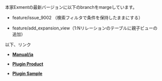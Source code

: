 本家Exmentの最新バージョンに以下のbranchをmargeしています。

- feature/issue_9002 （検索フィルタで条件を保持したままにする）

- feature/add_expansion_view（1:Nリレーションのテーブルに親子ビューの追加）

以下、リンク

- **[Manual/ja](https://exment.net/docs/#/ja/)**

- **[Plugin Product](https://github.com/exment-git/plugin-product/tree/main/document/PluginInvoiceDocument)**  

- **[Plugin Sample](https://github.com/exment-git/plugin-sample)**  
